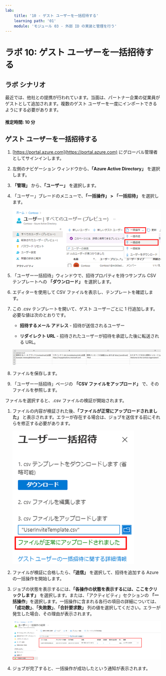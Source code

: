 ```yaml
---
lab:
    title: '10 - ゲスト ユーザーを一括招待する'
    learning path: '01'
    module: 'モジュール 03 - 外部 ID の実装と管理を行う'
---
```


# ラボ 10: ゲスト ユーザーを一括招待する

## ラボ シナリオ

最近では、他社との提携が行われています。当面は、パートナー企業の従業員がゲストとして追加されます。複数のゲスト ユーザーを一度にインポートできるようにする必要があります。

#### 推定時間: 10 分

## ゲスト ユーザーを一括招待する

1. [https://portal.azure.com](https://portal.azure.com) にグローバル管理者としてサインインします。

1. 左側のナビゲーション ウィンドウから、**「Azure Active Directory」** を選択します。

1. **「管理」** から、**「ユーザー」** を選択します。

1. 「ユーザー」ブレードのメニューで、**「一括操作」 > 「一括招待」** を選択します。

     ![「一括操作」と「一括招待」のメニュー オプションが強調表示された「すべてのユーザー」ページを表示する画面イメージ](./media/lp1-mod3-bulk-invite-option.png)

1. 「ユーザー一括招待」ウィンドウで、招待プロパティを持つサンプル CSV テンプレートへの **「ダウンロード」** を選択します。

1. エディターを使用して CSV ファイルを表示し、テンプレートを確認します。

1. この .csv テンプレートを開いて、ゲスト ユーザーごとに 1 行追加します。必要な値は次のとおりです。

    - **招待するメール アドレス** - 招待が送信されるユーザー

    - **リダイレクト URL** - 招待されたユーザーが招待を承認した後に転送される URL。

    ![ゲスト一括招待のテンプレート CSV の例を表示する画面イメージ](./media/lp1-mod3-template-csv.png)

1. ファイルを保存します。

1. 「ユーザー一括招待」ページの **「CSV ファイルをアップロード」** で、そのファイルを参照します。

ファイルを選択すると、.csv ファイルの検証が開始されます。

1. ファイルの内容が検証された後、**「ファイルが正常にアップロードされました」** と表示されます。エラーが存在する場合は、ジョブを送信する前にそれらを修正する必要があります。

    ![「ファイルが正常にアップロードされました」というメッセージが強調表示された「ユーザー一括招待」を表示する画面イメージ](./media/lp1-mod3-bulk-invite-users-upload-csv.png)

1. ファイルが検証に合格したら、**「送信」** を選択して、招待を追加する Azure の一括操作を開始します。

1. ジョブの状態を表示するには、**「各操作の状態を表示するには、ここをクリックします」** を選択します。または、「アクティビティ」セクションの **「一括操作**」を選択します。一括操作に含まれる各行の項目の詳細については、**「成功数」**、**「失敗数」**、**「合計要求数」** 列の値を選択してください。エラーが発生した場合、その理由が表示されます。

    ![一括操作の結果を表示する画面イメージ](./media/lp1-mod3-bulk-operations-results.png)

1. ジョブが完了すると、一括操作が成功したという通知が表示されます。
